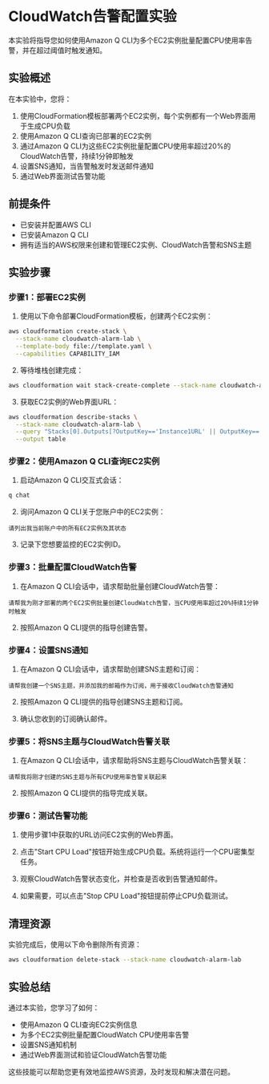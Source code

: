# CloudWatch告警配置实验

本实验将指导您如何使用Amazon Q CLI为多个EC2实例批量配置CPU使用率告警，并在超过阈值时触发通知。

## 实验概述

在本实验中，您将：
1. 使用CloudFormation模板部署两个EC2实例，每个实例都有一个Web界面用于生成CPU负载
2. 使用Amazon Q CLI查询已部署的EC2实例
3. 通过Amazon Q CLI为这些EC2实例批量配置CPU使用率超过20%的CloudWatch告警，持续1分钟即触发
4. 设置SNS通知，当告警触发时发送邮件通知
5. 通过Web界面测试告警功能

## 前提条件

- 已安装并配置AWS CLI
- 已安装Amazon Q CLI
- 拥有适当的AWS权限来创建和管理EC2实例、CloudWatch告警和SNS主题

## 实验步骤

### 步骤1：部署EC2实例

1. 使用以下命令部署CloudFormation模板，创建两个EC2实例：

```bash
aws cloudformation create-stack \
  --stack-name cloudwatch-alarm-lab \
  --template-body file://template.yaml \
  --capabilities CAPABILITY_IAM
```

2. 等待堆栈创建完成：

```bash
aws cloudformation wait stack-create-complete --stack-name cloudwatch-alarm-lab
```

3. 获取EC2实例的Web界面URL：

```bash
aws cloudformation describe-stacks \
  --stack-name cloudwatch-alarm-lab \
  --query "Stacks[0].Outputs[?OutputKey=='Instance1URL' || OutputKey=='Instance2URL'].{Key:OutputKey,Value:OutputValue}" \
  --output table
```

### 步骤2：使用Amazon Q CLI查询EC2实例

1. 启动Amazon Q CLI交互式会话：

```bash
q chat
```

2. 询问Amazon Q CLI关于您账户中的EC2实例：

```
请列出我当前账户中的所有EC2实例及其状态
```

3. 记录下您想要监控的EC2实例ID。

### 步骤3：批量配置CloudWatch告警

1. 在Amazon Q CLI会话中，请求帮助批量创建CloudWatch告警：

```
请帮我为刚才部署的两个EC2实例批量创建CloudWatch告警，当CPU使用率超过20%持续1分钟时触发
```

2. 按照Amazon Q CLI提供的指导创建告警。

### 步骤4：设置SNS通知

1. 在Amazon Q CLI会话中，请求帮助创建SNS主题和订阅：

```
请帮我创建一个SNS主题，并添加我的邮箱作为订阅，用于接收CloudWatch告警通知
```

2. 按照Amazon Q CLI提供的指导创建SNS主题和订阅。

3. 确认您收到的订阅确认邮件。

### 步骤5：将SNS主题与CloudWatch告警关联

1. 在Amazon Q CLI会话中，请求帮助将SNS主题与CloudWatch告警关联：

```
请帮我将刚才创建的SNS主题与所有CPU使用率告警关联起来
```

2. 按照Amazon Q CLI提供的指导完成关联。

### 步骤6：测试告警功能

1. 使用步骤1中获取的URL访问EC2实例的Web界面。

2. 点击"Start CPU Load"按钮开始生成CPU负载。系统将运行一个CPU密集型任务。

3. 观察CloudWatch告警状态变化，并检查是否收到告警通知邮件。

4. 如果需要，可以点击"Stop CPU Load"按钮提前停止CPU负载测试。

## 清理资源

实验完成后，使用以下命令删除所有资源：

```bash
aws cloudformation delete-stack --stack-name cloudwatch-alarm-lab
```

## 实验总结

通过本实验，您学习了如何：
- 使用Amazon Q CLI查询EC2实例信息
- 为多个EC2实例批量配置CloudWatch CPU使用率告警
- 设置SNS通知机制
- 通过Web界面测试和验证CloudWatch告警功能

这些技能可以帮助您更有效地监控AWS资源，及时发现和解决潜在问题。
